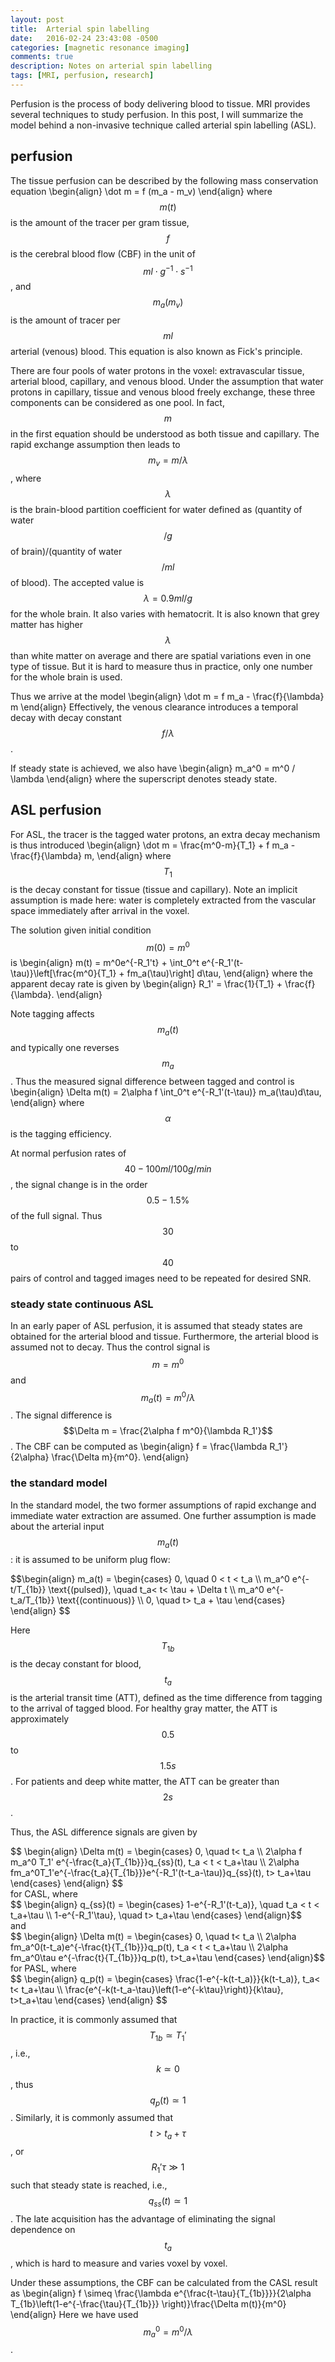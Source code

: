 ```yaml
---
layout: post
title:  Arterial spin labelling 
date:   2016-02-24 23:43:08 -0500
categories: [magnetic resonance imaging]
comments: true
description: Notes on arterial spin labelling
tags: [MRI, perfusion, research]
---
```


Perfusion is the process of body delivering blood to tissue. 
MRI provides several techniques to study perfusion. 
In this post, I will summarize the model behind a non-invasive 
technique called arterial spin labelling (ASL).

## perfusion

The tissue perfusion can be described by the following mass conservation equation
\begin{align}
\dot m = f (m_a - m_v)
\end{align}
where $$m(t)$$ is the amount of the tracer per gram tissue, $$f$$ is
the cerebral blood flow (CBF) in the unit of 
$$ml\cdot g^{-1}\cdot s^{-1}$$, and  $$m_a (m_v)$$ 
is the amount of tracer per $$ml$$ arterial (venous) blood.
This equation is also known as Fick's principle.

There are four pools of water protons in the voxel: extravascular tissue,
arterial blood, capillary, and venous blood. Under the assumption that 
water protons in capillary, tissue and venous blood freely exchange, these three
components can be considered as one pool.
In fact, $$m$$ in the first equation should be understood as both tissue and capillary.
The rapid exchange assumption then leads to $$ m_v = m/\lambda $$ , where
$$ \lambda$$  is the brain-blood partition coefficient for water defined as 
(quantity of water $$ /g$$  of brain)/(quantity of water $$ /ml$$  of blood). 
The accepted value is $$ \lambda = 0.9 ml/g$$  for the whole brain.
It also varies with hematocrit.
It is also known that grey matter has higher $$ \lambda$$  than white matter on average and there are spatial variations even in one type 
of tissue. But it is hard to measure thus in practice, only one
number for the whole brain is used.

Thus we arrive at the model 
\begin{align}
\dot m = f m_a - \frac{f}{\lambda} m
\end{align}
Effectively, the venous clearance introduces a temporal decay
with decay constant $$f/\lambda$$.

If steady state is achieved, we also have 
\begin{align}
m_a^0 = m^0 / \lambda
\end{align}
where the superscript denotes steady state.


## ASL perfusion

For ASL, the tracer is the tagged water protons, 
an extra decay mechanism is thus introduced
\begin{align}
\dot m = \frac{m^0-m}{T_1} + f m_a - \frac{f}{\lambda} m,
\end{align}
where $$T_1$$ is the decay constant for tissue (tissue and capillary).
Note an implicit assumption is made here:
water is completely extracted from the vascular space immediately 
after arrival in the voxel.

The solution given initial condition $$m(0) = m^0$$ is 
\begin{align}
m(t) = m^0e^{-R_1't} + \int_0^t e^{-R_1'(t-\tau)}\left[\frac{m^0}{T_1} + fm_a(\tau)\right] d\tau,
\end{align}
where the apparent decay rate is given by 
\begin{align}
R_1' = \frac{1}{T_1} + \frac{f}{\lambda}.
\end{align}

Note tagging affects $$m_a(t)$$ and typically one reverses $$m_a$$. Thus the
measured signal difference between tagged and control is 
\begin{align}
\Delta m(t) = 2\alpha f \int_0^t e^{-R_1'(t-\tau)} m_a(\tau)d\tau,
\end{align}
where $$\alpha$$ is the tagging efficiency.

At normal perfusion rates of $$40-100 ml/100 g/min$$, the signal change 
is in the order $$0.5-1.5\%$$ of the full signal.
Thus $$30$$ to $$40$$ pairs
of control and tagged images need to be repeated for desired SNR.

### steady state continuous ASL

In an early paper of ASL perfusion, it is assumed that steady states are 
obtained for the arterial blood and tissue.
Furthermore, the arterial blood is assumed not to decay.
Thus the control signal is $$m = m^0$$ and $$m_a(t) = m^0/\lambda$$. 
The signal difference is 
$$\Delta m = \frac{2\alpha f m^0}{\lambda R_1'}$$. 
The CBF can be computed as 
\begin{align}
f = \frac{\lambda R_1'}{2\alpha} \frac{\Delta m}{m^0}.
\end{align}

### the standard model

In the standard model, the two former assumptions of rapid exchange 
and immediate water extraction are assumed.
One further assumption is made about the arterial input $$m_a(t)$$: 
it is assumed to be uniform plug flow:
<div>
$$\begin{align}
m_a(t) = \begin{cases}
0, \quad 0 < t < t_a \\
m_a^0 e^{-t/T_{1b}} \text{(pulsed)}, \quad t_a< t< \tau + \Delta t \\
m_a^0 e^{-t_a/T_{1b}} \text{(continuous)} \\
0, \quad t> t_a + \tau 
\end{cases}
\end{align}
$$</div>

Here $$T_{1b}$$ is the decay constant for blood, $$t_a$$ is the arterial 
transit time (ATT), defined as the time difference from tagging to 
the arrival of tagged blood.
For healthy gray matter, the ATT is approximately $$0.5$$ to $$1.5s$$.
For patients and deep white matter, the ATT can be greater than $$2s$$. 


Thus, the ASL difference signals are given by 
<div> 
$$ \begin{align}
\Delta m(t) = \begin{cases}
0, \quad t< t_a \\
2\alpha f m_a^0 T_1' e^{-\frac{t_a}{T_{1b}}}q_{ss}(t), t_a < t < t_a+\tau \\
2\alpha fm_a^0T_1'e^{-\frac{t_a}{T_{1b}}}e^{-R_1'(t-t_a-\tau)}q_{ss}(t), t> t_a+\tau
\end{cases}
\end{align} $$
</div>
for CASL, where
<div>$$
\begin{align}
q_{ss}(t) = \begin{cases}
1-e^{-R_1'(t-t_a)}, \quad t_a < t < t_a+\tau \\
1-e^{-R_1'\tau}, \quad t> t_a+\tau \end{cases}
\end{align}$$
</div>
and 
<div>$$
\begin{align}
\Delta m(t) = \begin{cases}
0, \quad t< t_a \\
2\alpha fm_a^0(t-t_a)e^{-\frac{t}{T_{1b}}}q_p(t), t_a < t < t_a+\tau \\
2\alpha fm_a^0\tau e^{-\frac{t}{T_{1b}}}q_p(t), t>t_a+\tau
\end{cases}
\end{align}$$
</div>
for PASL, where  
<div>$$
\begin{align}
q_p(t) = \begin{cases}
\frac{1-e^{-k(t-t_a)}}{k(t-t_a)}, t_a< t< t_a+\tau \\
\frac{e^{-k(t-t_a-\tau}\left(1-e^{-k\tau}\right)}{k\tau}, t>t_a+\tau
\end{cases}
\end{align} $$
</div>

In practice, it is commonly assumed that $$T_{1b}\simeq T_1'$$, i.e., 
$$k\simeq0$$, thus $$q_p(t)\simeq 1$$. Similarly, it is commonly assumed
that $$t>t_a+\tau$$, or $$R_1'\tau\gg1$$ such that steady state is reached,
i.e., $$q_{ss}(t)\simeq 1$$. 
The late acquisition has the advantage of eliminating the signal 
dependence on $$t_a$$, which is hard to measure and varies voxel by voxel.

Under these assumptions, the CBF can be calculated from the CASL
result as
\begin{align}
f \simeq \frac{\lambda e^{\frac{t-\tau}{T_{1b}}}}{2\alpha T_{1b}\left(1-e^{-\frac{\tau}{T_{1b}}} \right)}\frac{\Delta m(t)}{m^0}
\end{align}
Here we have used $$m_a^0 = m^0/\lambda$$.








